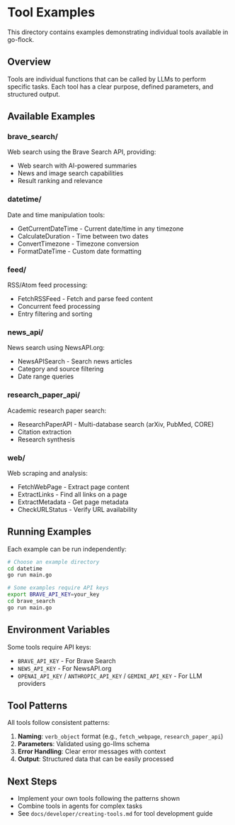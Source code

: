 # Tool Examples

This directory contains examples demonstrating individual tools available in go-flock.

## Overview

Tools are individual functions that can be called by LLMs to perform specific tasks. Each tool has a clear purpose, defined parameters, and structured output.

## Available Examples

### brave_search/
Web search using the Brave Search API, providing:
- Web search with AI-powered summaries
- News and image search capabilities
- Result ranking and relevance

### datetime/
Date and time manipulation tools:
- GetCurrentDateTime - Current date/time in any timezone
- CalculateDuration - Time between two dates
- ConvertTimezone - Timezone conversion
- FormatDateTime - Custom date formatting

### feed/
RSS/Atom feed processing:
- FetchRSSFeed - Fetch and parse feed content
- Concurrent feed processing
- Entry filtering and sorting

### news_api/
News search using NewsAPI.org:
- NewsAPISearch - Search news articles
- Category and source filtering
- Date range queries

### research_paper_api/
Academic research paper search:
- ResearchPaperAPI - Multi-database search (arXiv, PubMed, CORE)
- Citation extraction
- Research synthesis

### web/
Web scraping and analysis:
- FetchWebPage - Extract page content
- ExtractLinks - Find all links on a page
- ExtractMetadata - Get page metadata
- CheckURLStatus - Verify URL availability

## Running Examples

Each example can be run independently:

```bash
# Choose an example directory
cd datetime
go run main.go

# Some examples require API keys
export BRAVE_API_KEY=your_key
cd brave_search
go run main.go
```

## Environment Variables

Some tools require API keys:
- `BRAVE_API_KEY` - For Brave Search
- `NEWS_API_KEY` - For NewsAPI.org
- `OPENAI_API_KEY` / `ANTHROPIC_API_KEY` / `GEMINI_API_KEY` - For LLM providers

## Tool Patterns

All tools follow consistent patterns:
1. **Naming**: `verb_object` format (e.g., `fetch_webpage`, `research_paper_api`)
2. **Parameters**: Validated using go-llms schema
3. **Error Handling**: Clear error messages with context
4. **Output**: Structured data that can be easily processed

## Next Steps

- Implement your own tools following the patterns shown
- Combine tools in agents for complex tasks
- See `docs/developer/creating-tools.md` for tool development guide